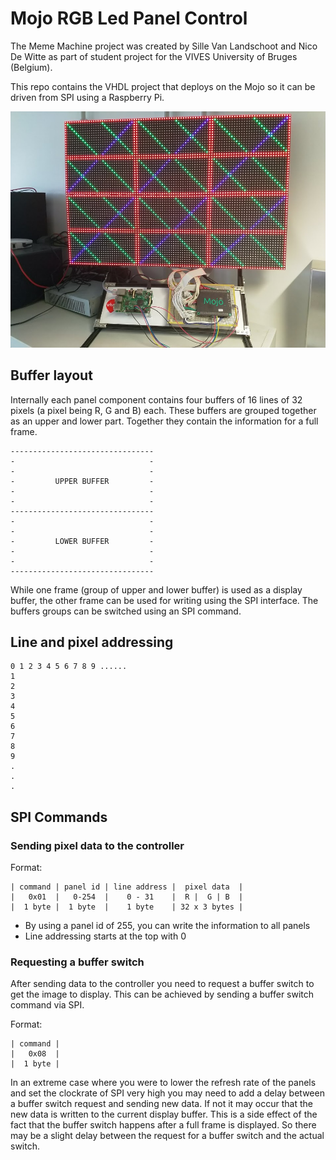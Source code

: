 # Mojo RGB Led Panel Control

The Meme Machine project was created by Sille Van Landschoot and Nico De Witte as part of student project for the VIVES University of Bruges (Belgium).

This repo contains the VHDL project that deploys on the Mojo so it can be driven from SPI using a Raspberry Pi.

![Prototype of Meme Machine](img/prototype.jpg)

## Buffer layout

Internally each panel component contains four buffers of 16 lines of 32 pixels (a pixel being R, G and B) each. These buffers are grouped together as an upper and lower part. Together they contain the information for a full frame.

```text
--------------------------------
-                              -
-                              -
-         UPPER BUFFER         -
-                              -
-                              -
--------------------------------
-                              -
-                              -
-         LOWER BUFFER         -
-                              -
-                              -
--------------------------------
```

While one frame (group of upper and lower buffer) is used as a display buffer, the other frame can be used for writing using the SPI interface. The buffers groups can be switched using an SPI command.

## Line and pixel addressing

```text
0 1 2 3 4 5 6 7 8 9 ......
1
2
3
4
5
6
7
8
9
.
.
.
```

## SPI Commands

### Sending pixel data to the controller

Format:

```
| command | panel id | line address |  pixel data  |
|   0x01  |   0-254  |    0 - 31    |  R |  G | B  |
|  1 byte |  1 byte  |    1 byte    | 32 x 3 bytes |
```

* By using a panel id of 255, you can write the information to all panels
* Line addressing starts at the top with 0

### Requesting a buffer switch

After sending data to the controller you need to request a buffer switch to get the image to display.
This can be achieved by sending a buffer switch command via SPI.

Format:

```text
| command |
|   0x08  |
|  1 byte |
```

In an extreme case where you were to lower the refresh rate of the panels and set the clockrate of SPI very high you may need to add a delay between a buffer switch request and sending new data. If not it may occur that the new data is written to the current display buffer. This is a side effect of the fact that the buffer switch happens after a full frame is displayed. So there may be a slight delay between the request for a buffer switch and the actual switch.